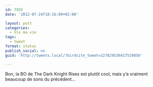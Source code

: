 ```yaml
---
id: 7955
date: '2012-07-24T18:16:09+02:00'

layout: post
categories:
  - Vis ma vie
tags:
  - tweet
format: status
publish_social: no
guid: 'http://tweets.local/?birdsite_tweet=227829536417529856'

---
```


Bon, la BO de The Dark Knight Rises est plutôt cool, mais y’a vraiment beaucoup de sons du précédent…